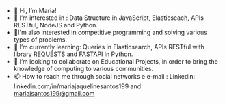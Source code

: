 - 👋 Hi, I’m Maria!
- 👀 I’m interested in : Data Structure in JavaScript, Elasticseach, APIs RESTful, NodeJS and Python.
- 👀I'm also interested in competitive programming and solving various types of problems.
- 🌱 I’m currently learning: Queries in Elasticsearch, APIs RESTful with library REQUESTS and FASTAPI in Python. 
- 💞️ I’m looking to collaborate on Educational Projects, in order to bring the knowledge of computing to various communities.
- 📫 How to reach me through social networks e e-mail : Linkedin: linkedin.com/in/mariajaquelinesantos199 and mariajsantos199@gmail.com

<!---
maria2122/maria2122 is a ✨ special ✨ repository because its `README.md` (this file) appears on your GitHub profile.
You can click the Preview link to take a look at your changes.
--->
